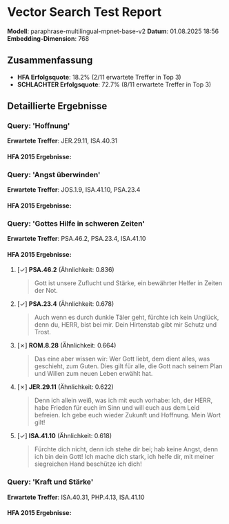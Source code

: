 # Vector Search Test Report

**Modell**: paraphrase-multilingual-mpnet-base-v2
**Datum**: 01.08.2025 18:56
**Embedding-Dimension**: 768

## Zusammenfassung

- **HFA Erfolgsquote**: 18.2% (2/11 erwartete Treffer in Top 3)
- **SCHLACHTER Erfolgsquote**: 72.7% (8/11 erwartete Treffer in Top 3)

## Detaillierte Ergebnisse

### Query: 'Hoffnung'

**Erwartete Treffer**: JER.29.11, ISA.40.31

#### HFA 2015 Ergebnisse:
### Query: 'Angst überwinden'

**Erwartete Treffer**: JOS.1.9, ISA.41.10, PSA.23.4

#### HFA 2015 Ergebnisse:
### Query: 'Gottes Hilfe in schweren Zeiten'

**Erwartete Treffer**: PSA.46.2, PSA.23.4, ISA.41.10

#### HFA 2015 Ergebnisse:
1. [✓] **PSA.46.2** (Ähnlichkeit: 0.836)
   > Gott ist unsere Zuflucht und Stärke, ein bewährter Helfer in Zeiten der Not.

2. [✓] **PSA.23.4** (Ähnlichkeit: 0.678)
   > Auch wenn es durch dunkle Täler geht, fürchte ich kein Unglück, denn du, HERR, bist bei mir. Dein Hirtenstab gibt mir Schutz und Trost.

3. [✗] **ROM.8.28** (Ähnlichkeit: 0.664)
   > Das eine aber wissen wir: Wer Gott liebt, dem dient alles, was geschieht, zum Guten. Dies gilt für alle, die Gott nach seinem Plan und Willen zum neuen Leben erwählt hat.

4. [✗] **JER.29.11** (Ähnlichkeit: 0.622)
   > Denn ich allein weiß, was ich mit euch vorhabe: Ich, der HERR, habe Frieden für euch im Sinn und will euch aus dem Leid befreien. Ich gebe euch wieder Zukunft und Hoffnung. Mein Wort gilt!

5. [✓] **ISA.41.10** (Ähnlichkeit: 0.618)
   > Fürchte dich nicht, denn ich stehe dir bei; hab keine Angst, denn ich bin dein Gott! Ich mache dich stark, ich helfe dir, mit meiner siegreichen Hand beschütze ich dich!

### Query: 'Kraft und Stärke'

**Erwartete Treffer**: ISA.40.31, PHP.4.13, ISA.41.10

#### HFA 2015 Ergebnisse:
